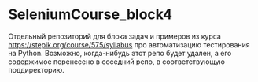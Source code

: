 # SeleniumCourse_block4
Отдельный репозиторий для блока задач и примеров из курса https://stepik.org/course/575/syllabus про автоматизацию тестирования на Python.
Возможно, когда-нибудь этот репо будет удален, а его содержимое перенесено в соседний репо, в соответствующую поддиректорию.

